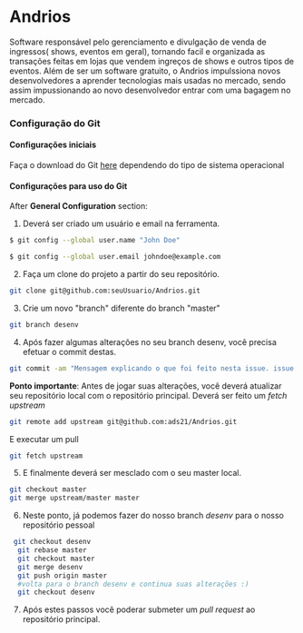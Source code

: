 # Andrios

Software responsável pelo gerenciamento e divulgação de venda de ingressos( shows, eventos em geral), tornando facil e organizada as transações feitas em lojas que vendem ingreços de shows e outros tipos de eventos. Além de ser um software gratuito, o Andrios impulssiona novos desenvolvedores a aprender tecnologias mais usadas no mercado, sendo assim impussionando ao novo desenvolvedor entrar com uma bagagem no mercado.

### Configuração do Git

#### Configurações iniciais

Faça o download do Git [here](http://git-scm.com/downloads)
dependendo do tipo de sistema operacional

#### Configurações para uso do Git

After **General Configuration** section: 

1. Deverá ser criado um usuário e email na ferramenta.
```bash
$ git config --global user.name "John Doe"
```
```bash
$ git config --global user.email johndoe@example.com
```
2. Faça um clone do projeto a partir do seu repositório.
```bash
git clone git@github.com:seuUsuario/Andrios.git
```
3. Crie um novo "branch" diferente do branch "master"
```bash
git branch desenv
```
4. Após fazer algumas alterações no seu branch desenv, você precisa efetuar o commit destas.
```bash
git commit -am "Mensagem explicando o que foi feito nesta issue. issue number: #20"
```
**Ponto importante**: Antes de jogar suas alterações, você deverá atualizar seu repositório local com o repositório principal. Deverá ser feito um *fetch upstream*
```bash
git remote add upstream git@github.com:ads21/Andrios.git
```
E executar um pull
```bash
git fetch upstream
```
5. E finalmente deverá ser mesclado com o seu master local.
```bash
git checkout master
git merge upstream/master master
```
6. Neste ponto, já podemos fazer do nosso branch *desenv* para o nosso repositório pessoal
```bash
 git checkout desenv
  git rebase master
  git checkout master
  git merge desenv
  git push origin master
  #volta para o branch desenv e continua suas alterações :)
  git checkout desenv
```
7. Após estes passos você poderar submeter um *pull request* ao repositório principal.
